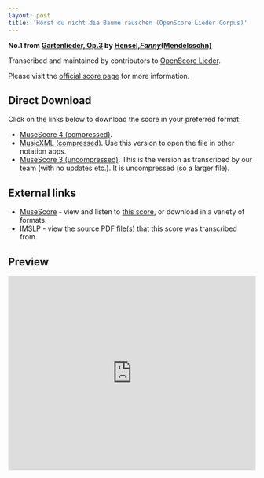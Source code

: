 ```yaml
---
layout: post
title: 'Hörst du nicht die Bäume rauschen (OpenScore Lieder Corpus)'
---
```


__No.1 from [Gartenlieder, Op.3](https://fourscoreandmore.org/OpenScore/Hensel%2C_Fanny_%28Mendelssohn%29/Gartenlieder%2C_Op.3/) by [Hensel,_Fanny_(Mendelssohn)](https://fourscoreandmore.org/OpenScore/Hensel%2C_Fanny_%28Mendelssohn%29)__

Transcribed and maintained by contributors to [OpenScore Lieder].

Please visit the [official score page] for more information.

[official score page]: https://musescore.com/openscore-lieder-corpus/scores/6022950
[OpenScore Lieder]: https://musescore.com/openscore-lieder-corpus

## Direct Download

Click on the links below to download the score in your preferred format:
- [MuseScore 4 (compressed)](https://fourscoreandmore.org/OpenScore/Hensel%2C_Fanny_%28Mendelssohn%29/Gartenlieder%2C_Op.3/1_H%C3%B6rst_du_nicht_die_B%C3%A4ume_rauschen.mscz).
- [MusicXML (compressed)](https://fourscoreandmore.org/OpenScore/Hensel%2C_Fanny_%28Mendelssohn%29/Gartenlieder%2C_Op.3/1_H%C3%B6rst_du_nicht_die_B%C3%A4ume_rauschen.mxl). Use this version to open the file in other notation apps.
- [MuseScore 3 (uncompressed)](https://raw.githubusercontent.com/OpenScore/Lieder/refs/heads/main/scores/Hensel%2C_Fanny_%28Mendelssohn%29/Gartenlieder%2C_Op.3/1_H%C3%B6rst_du_nicht_die_B%C3%A4ume_rauschen/lc6022950.mscx). This is the version as transcribed by our team (with no updates etc.). It is uncompressed (so a larger file).

## External links

- [MuseScore] - view and listen to [this score][MuseScore], or download in a variety of formats.
- [IMSLP] - view the [source PDF file(s)][IMSLP] that this score was transcribed from.

[MuseScore]: https://musescore.com/score/6022950
[IMSLP]: https://imslp.org/wiki/Special:ReverseLookup/558571

## Preview

<iframe width="100%" height="394" src="https://musescore.com/openscore-lieder-corpus/scores/6022950/embed" frameborder="0" allowfullscreen allow="autoplay; fullscreen"></iframe>
